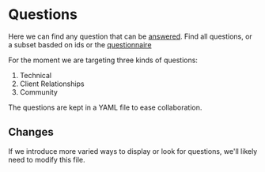 # Questions

Here we can find any question that can be [answered](lib/advisor/core/answers/README.md').
Find all questions, or a subset basded on ids or the [questionnaire](/lib/advisor/core/questionnaire/README.md)

For the moment we are targeting three kinds of questions:
1. Technical
2. Client Relationships
3. Community

The questions are kept in a YAML file to ease collaboration.

## Changes

If we introduce more varied ways to display or look for questions, we'll likely need to modify this file.
